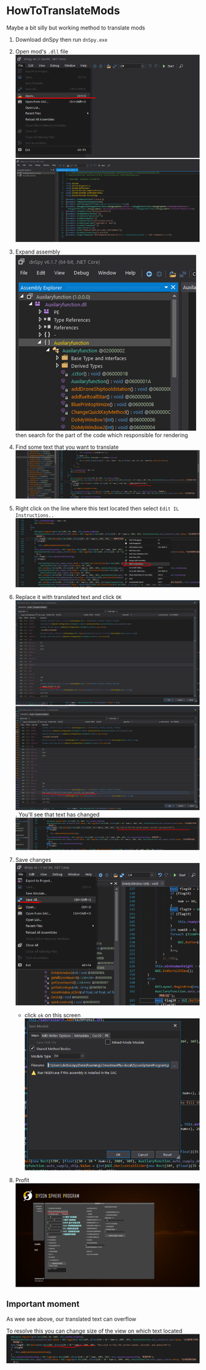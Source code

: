 # HowToTranslateMods
Maybe a bit silly but working method to translate mods

1. Download dnSpy then run `dnSpy.exe`
2. Open mod's `.dll` file ![how_to_open](imgs/how_to_open.png)
    ![Screenshot_1](imgs/Screenshot_1.png)
3. Expand assembly ![expand](imgs/expand.png) then search for the part of the code which responsible for rendering 
4. Find some text that you want to translate ![foc_on_what_to_trans](imgs/foc_on_what_to_trans.png)
5. Right click on the line where this text located then select `Edit IL Instructions..` ![fo_editIl_inst](imgs/fo_editIl_inst.png)
6. Replace it with translated text and click `OK` ![editIl_ins1](imgs/editIl_ins1.png) ![editIl_ins2](imgs/editIl_ins2.png). You'll see that text has changed ![editIl_ins3](imgs/editIl_ins3.png)
7. Save changes ![save1](imgs/save1.png)
    - click `ok` on this screen ![save2](imgs/save2.png)
    
8. Profit ![result](imgs/result.png)

## Important moment
As wee see above, our translated text can overflow

To resolve this you can change size of the view on which text located ![some_side](imgs/some_side.png) 
